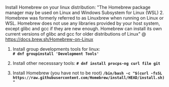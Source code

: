 Install Homebrew on your linux distribution: 
"The Homebrew package manager may be used on Linux and Windows Subsystem for Linux (WSL) 2.
 Homebrew was formerly referred to as Linuxbrew when running on Linux or WSL. 
 Homebrew does not use any libraries provided by your host system, except glibc and gcc if they are new enough. 
 Homebrew can install its own current versions of glibc and gcc for older distributions of Linux"   @ https://docs.brew.sh/Homebrew-on-Linux

1. Install group developments tools for linux:  
**`# dnf groupinstall 'Development Tools' `**

2. Install other necesssary tools:
**`# dnf install procps-ng curl file git `**

3. Install Homebrew (you have not to be root)
**`/bin/bash -c "$(curl -fsSL https://raw.githubusercontent.com/Homebrew/install/HEAD/install.sh)" `**
